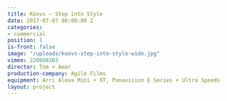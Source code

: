 ```yaml
---
title: Koovs — Step into Style
date: 2017-07-07 00:00:00 Z
categories:
- commercial
position: 1
is-front: false
image: "/uploads/koovs-step-into-style-wide.jpg"
vimeo: 220608303
director: Tom + Amar
production-company: Agile Films
equipment: Arri Alexa Mini + XT, Panavision E Series + Ultra Speeds
layout: project
---
```


